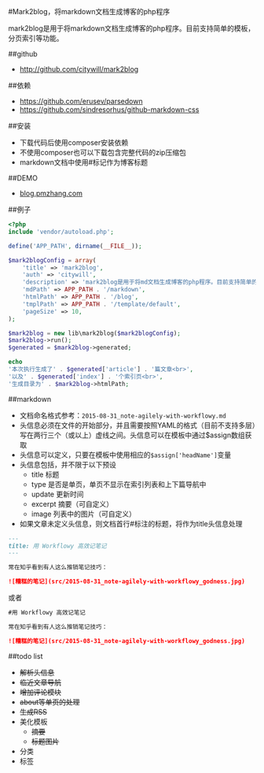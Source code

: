 #Mark2blog，将markdown文档生成博客的php程序

mark2blog是用于将markdown文档生成博客的php程序。目前支持简单的模板，分页索引等功能。

##github
* http://github.com/citywill/mark2blog

##依赖
* https://github.com/erusev/parsedown
* https://github.com/sindresorhus/github-markdown-css

##安装
* 下载代码后使用composer安装依赖
* 不使用composer也可以下载包含完整代码的zip压缩包
* markdown文档中使用#标记作为博客标题

##DEMO
* [blog.pmzhang.com](http://blog.pmzhang.com)

##例子
```php
<?php
include 'vendor/autoload.php';

define('APP_PATH', dirname(__FILE__));

$mark2blogConfig = array(
    'title' => 'mark2blog',
    'auth' => 'citywill',
    'description' => 'mark2blog是用于将md文档生成博客的php程序。目前支持简单的模板，分页索引等功能。',
    'mdPath' => APP_PATH . '/markdown',
    'htmlPath' => APP_PATH . '/blog',
    'tmplPath' => APP_PATH . '/template/default',
    'pageSize' => 10,
);

$mark2blog = new lib\mark2blog($mark2blogConfig);
$mark2blog->run();
$generated = $mark2blog->generated;

echo
'本次执行生成了' . $generated['article'] . '篇文章<br>',
'以及' . $generated['index'] . '个索引页<br>',
'生成目录为' . $mark2blog->htmlPath;
```

##markdown
* 文档命名格式参考：`2015-08-31_note-agilely-with-workflowy.md`
* 头信息必须在文件的开始部分，并且需要按照YAML的格式（目前不支持多层）写在两行三个（或以上）虚线之间。头信息可以在模板中通过$assign数组获取
* 头信息可以定义，只要在模板中使用相应的`$assign['headName']`变量
* 头信息包括，并不限于以下预设
    * title 标题
    * type 是否是单页，单页不显示在索引列表和上下篇导航中
    * update 更新时间
    * excerpt 摘要（可自定义）
    * image 列表中的图片（可自定义）
* 如果文章未定义头信息，则文档首行#标注的标题，将作为title头信息处理

```markdown
---
title: 用 Workflowy 高效记笔记
---

常在知乎看到有人这么推销笔记技巧：

![糟糕的笔记](src/2015-08-31_note-agilely-with-workflowy_godness.jpg)
```

或者

```markdown
#用 Workflowy 高效记笔记

常在知乎看到有人这么推销笔记技巧：

![糟糕的笔记](src/2015-08-31_note-agilely-with-workflowy_godness.jpg)
```

##todo list
* ~~解析头信息~~
* ~~临近文章导航~~
* ~~增加评论模块~~
* ~~about等单页的处理~~
* ~~生成RSS~~
* 美化模板
    * ~~摘要~~
    * ~~标题图片~~
* 分类
* 标签